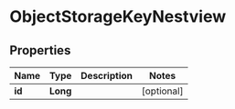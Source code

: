 # ObjectStorageKeyNestview

## Properties
Name | Type | Description | Notes
------------ | ------------- | ------------- | -------------
**id** | **Long** |  |  [optional]
